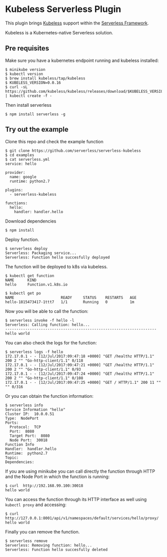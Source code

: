 # Kubeless Serverless Plugin

This plugin brings [Kubeless](https://github.com/kubeless/kubeless) support within the [Serverless Framework](https://github.com/serverless).

Kubeless is a Kubernetes-native Serverless solution.

## Pre requisites

Make sure you have a kubernetes endpoint running and kubeless installed:

```
$ minikube version
$ kubectl version
$ brew install kubeless/tap/kubeless
$ KUBELESS_VERSION=0.0.16
$ curl -sL https://github.com/kubeless/kubeless/releases/download/$KUBELESS_VERSION/kubeless-$KUBELESS_VERSION.yaml | kubectl create -f -
```

Then install serverless
```
$ npm install serverless -g
```

## Try out the example

Clone this repo and check the example function
```
$ git clone https://github.com/serverless/serverless-kubeless
$ cd examples
$ cat serverless.yml
service: hello

provider:
  name: google
  runtime: python2.7

plugins:
  - serverless-kubeless

functions:
  hello:
    handler: handler.hello
```

Download dependencies
```
$ npm install
```

Deploy function.
```
$ serverless deploy
Serverless: Packaging service...
Serverless: Function hello succesfully deployed
```

The function will be deployed to k8s via kubeless.
```
$ kubectl get function
NAME      KIND
hello     Function.v1.k8s.io

$ kubectl get po
NAME                     READY     STATUS    RESTARTS   AGE
hello-1815473417-1ttt7   1/1       Running   0          1m
```

Now you will be able to call the function:
```
$ serverless invoke -f hello -l
Serverless: Calling function: hello...
--------------------------------------------------------------------
hello world
```

You can also check the logs for the function:
```
$ serverless logs -f hello
172.17.0.1 - - [12/Jul/2017:09:47:18 +0000] "GET /healthz HTTP/1.1" 200 2 "" "Go-http-client/1.1" 0/118
172.17.0.1 - - [12/Jul/2017:09:47:21 +0000] "GET /healthz HTTP/1.1" 200 2 "" "Go-http-client/1.1" 0/93
172.17.0.1 - - [12/Jul/2017:09:47:24 +0000] "GET /healthz HTTP/1.1" 200 2 "" "Go-http-client/1.1" 0/108
172.17.0.1 - - [12/Jul/2017:09:47:25 +0000] "GET / HTTP/1.1" 200 11 "" "" 0/316
```

Or you can obtain the function information:
```
$ serverless info
Service Information "hello"
Cluster IP:  10.0.0.51
Type:  NodePort
Ports:
  Protocol:  TCP
  Port:  8080
  Target Port:  8080
  Node Port:  30018
Function Info
Handler:  handler.hello
Runtime:  python2.7
Topic:
Dependencies:
```

If you are using minikube you can call directly the function through HTTP and the Node Port in which the function is running:
```
$ curl  http://192.168.99.100:30018
hello world
```

You can access the function through its HTTP interface as well using `kubectl proxy` and accessing:
```
$ curl http://127.0.0.1:8001/api/v1/namespaces/default/services/hello/proxy/
hello world
```

Finally you can remove the function.
```
$ serverless remove
Serverless: Removing function: hello...
Serverless: Function hello succesfully deleted
```

